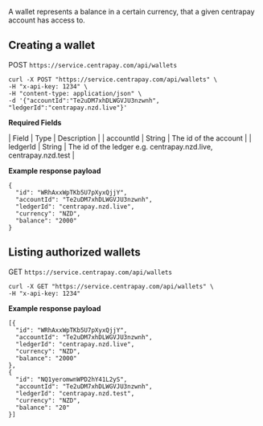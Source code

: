A wallet represents a balance in a certain currency, that a given centrapay account has access to. 

## Creating a wallet 

POST `https://service.centrapay.com/api/wallets`

```
curl -X POST "https://service.centrapay.com/api/wallets" \
-H "x-api-key: 1234" \
-H "content-type: application/json" \
-d '{"accountId":"Te2uDM7xhDLWGVJU3nzwnh", "ledgerId":"centrapay.nzd.live"}'
```

**Required Fields**

| Field     | Type   | Description                                                      |
| accountId | String | The id of the account                                            |
| ledgerId  | String | The id of the ledger e.g. centrapay.nzd.live, centrapay.nzd.test |

**Example response payload**

```
{
  "id": "WRhAxxWpTKb5U7pXyxQjjY",
  "accountId": "Te2uDM7xhDLWGVJU3nzwnh",
  "ledgerId": "centrapay.nzd.live",
  "currency": "NZD",
  "balance": "2000" 
}
```

## Listing authorized wallets

GET `https://service.centrapay.com/api/wallets`

```
curl -X GET "https://service.centrapay.com/api/wallets" \
-H "x-api-key: 1234" 
```

**Example response payload**

```
[{
  "id": "WRhAxxWpTKb5U7pXyxQjjY",
  "accountId": "Te2uDM7xhDLWGVJU3nzwnh",
  "ledgerId": "centrapay.nzd.live",
  "currency": "NZD",
  "balance": "2000" 
},
{
  "id": "NQ1yeromwnWPD2hY41L2yS",
  "accountId": "Te2uDM7xhDLWGVJU3nzwnh",
  "ledgerId": "centrapay.nzd.test",
  "currency": "NZD",
  "balance": "20" 
}]
```
